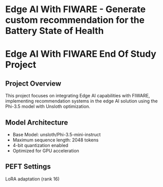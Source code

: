 # Edge AI With FIWARE - Generate custom recommendation for the Battery State of Health 
# Edge AI With FIWARE End Of Study Project

## Project Overview
This project focuses on integrating Edge AI capabilities with FIWARE, implementing recommendation systems in the edge AI solution using the Phi-3.5 model with Unsloth optimization.

## Model Architecture
- Base Model: unsloth/Phi-3.5-mini-instruct
- Maximum sequence length: 2048 tokens
- 4-bit quantization enabled
- Optimized for GPU acceleration

## PEFT Settings
LoRA adaptation (rank 16)



